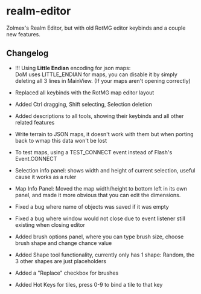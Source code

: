 # realm-editor
Zolmex's Realm Editor, but with old RotMG editor keybinds and a couple new features.

## Changelog

* !!! Using <b>Little Endian</b> encoding for json maps:<br>
DoM uses LITTLE_ENDIAN for maps, you can disable it by simply deleting all 3 lines in MainView. (If your maps aren't opening correctly)

* Replaced all keybinds with the RotMG map editor layout
* Added Ctrl dragging, Shift selecting, Selection deletion
* Added descriptions to all tools, showing their keybinds and all other related features
* Write terrain to JSON maps, it doesn't work with them but when porting back to wmap this data won't be lost
* To test maps, using a TEST_CONNECT event instead of Flash's Event.CONNECT
* Selection info panel: shows width and height of current selection, useful cause it works as a ruler
* Map Info Panel: Moved the map width/height to bottom left in its own panel, and made it more obvious that you can edit the dimensions.
* Fixed a bug where name of objects was saved if it was empty
* Fixed a bug where window would not close due to event listener still existing when closing editor
* Added brush options panel, where you can type brush size, choose brush shape and change chance value
* Added Shape tool functionality, currently only has 1 shape: Random, the 3 other shapes are just placeholders
* Added a "Replace" checkbox for brushes
* Added Hot Keys for tiles, press 0-9 to bind a tile to that key
